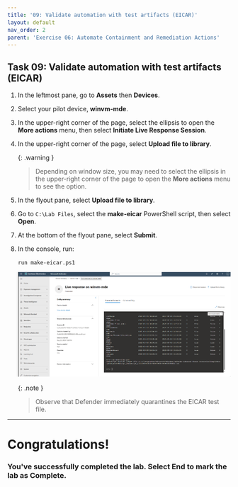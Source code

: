 ```yaml
---
title: '09: Validate automation with test artifacts (EICAR)'
layout: default
nav_order: 2
parent: 'Exercise 06: Automate Containment and Remediation Actions'
---
```


## Task 09: Validate automation with test artifacts (EICAR)

1. In the leftmost pane, go to **Assets** then **Devices**.

1. Select your pilot device, **winvm-mde**. 

1. In the upper-right corner of the page, select the ellipsis to open the **More actions** menu, then select **Initiate Live Response Session**.

1. In the upper-right corner of the page, select **Upload file to library**.

    {: .warning }
    > Depending on window size, you may need to select the ellipsis in the upper-right corner of the page to open the **More actions** menu to see the option.

1. In the flyout pane, select **Upload file to library**.

1. Go to `C:\Lab Files`, select the **make-eicar** PowerShell script, then select **Open**.

1. At the bottom of the flyout pane, select **Submit**.

1. In the console, run:

    ```
    run make-eicar.ps1
    ``` 

    ![Containment-58.png](../../media/Containment-58.png)

    {: .note }
    > Observe that Defender immediately quarantines the EICAR test file.  


---

# Congratulations!

### You've successfully completed the lab. Select **End** to mark the lab as **Complete**.

